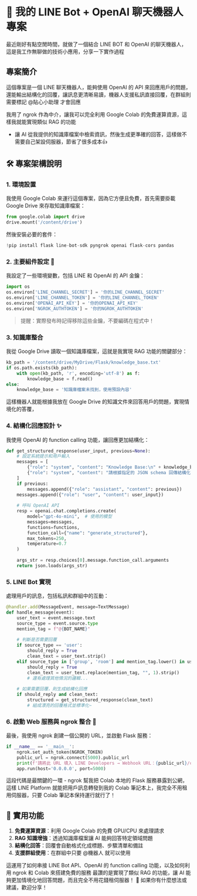 # 🤖 我的 LINE Bot + OpenAI 聊天機器人專案

最近剛好有點空閒時間，就做了一個結合 LINE BOT 和 OpenAI 的聊天機器人，這是我工作無聊做的技術小應用，分享一下實作過程

## 專案簡介

這個專案是一個 LINE 聊天機器人，能夠使用 OpenAI 的 API 來回應用戶的問題，還能輸出結構化的回覆，讓訊息更清晰易讀，機器人支援私訊直接回覆，在群組則需要標記 @貼心小助理 才會回應

我用了 ngrok 作為中介，讓我可以完全利用 Google Colab 的免費運算資源，這樣我就能實現類似 RAG 的功能 
- 讓 AI 從我提供的知識庫檔案中檢索資訊，然後生成更準確的回答，這樣做不需要自己架設伺服器，節省了很多成本👍

## 🛠️ 專案架構說明

### 1. 環境設置

我使用 Google Colab 來運行這個專案，因為它方便且免費，首先需要掛載 Google Drive 來存取知識庫檔案：

```python
from google.colab import drive
drive.mount('/content/drive')
```

然後安裝必要的套件：

```python
!pip install flask line-bot-sdk pyngrok openai flask-cors pandas
```

### 2. 主要組件設定 🔑

我設定了一些環境變數，包括 LINE 和 OpenAI 的 API 金鑰：

```python
import os
os.environ['LINE_CHANNEL_SECRET'] = '你的LINE_CHANNEL_SECRET'
os.environ['LINE_CHANNEL_TOKEN'] = '你的LINE_CHANNEL_TOKEN'
os.environ['OPENAI_API_KEY'] = '你的OPENAI_API_KEY'
os.environ['NGROK_AUTHTOKEN'] = '你的NGROK_AUTHTOKEN'
```

> 提醒：實際發布時記得移除這些金鑰，不要編碼在程式中！

### 3. 知識庫整合 

我從 Google Drive 讀取一個知識庫檔案，這就是我實現 RAG 功能的關鍵部分：

```python
kb_path = '/content/drive/MyDrive/Flask/knowledge_base.txt'
if os.path.exists(kb_path):
    with open(kb_path, 'r', encoding='utf-8') as f:
        knowledge_base = f.read()
else:
    knowledge_base = '知識庫檔案未找到，使用預設內容'
```

這樣機器人就能根據我放在 Google Drive 的知識文件來回答用戶的問題，實現情境化的答覆，

### 4. 結構化回應設計 ✨

我使用 OpenAI 的 function calling 功能，讓回應更加結構化：

```python
def get_structured_response(user_input, previous=None):
    # 設定系統提示和用戶輸入
    messages = [
        {"role": "system", "content": "Knowledge Base:\n" + knowledge_base},
        {"role": "system", "content": "請根據指定的 JSON schema 回傳結構化回應，且僅輸出 JSON，不要文字"}
    ]
    if previous:
        messages.append({"role": "assistant", "content": previous})
    messages.append({"role": "user", "content": user_input})
    
    # 呼叫 OpenAI API
    resp = openai.chat.completions.create(
        model="gpt-4o-mini",  # 使用的模型
        messages=messages,
        functions=functions,
        function_call={"name": "generate_structured"},
        max_tokens=250,
        temperature=0.7
    )
    
    args_str = resp.choices[0].message.function_call.arguments
    return json.loads(args_str)
```

### 5. LINE Bot 實現 

處理用戶的訊息，包括私訊和群組中的互動：

```python
@handler.add(MessageEvent, message=TextMessage)
def handle_message(event):
    user_text = event.message.text
    source_type = event.source.type
    mention_tag = f"@{BOT_NAME}"
    
    # 判斷是否需要回覆
    if source_type == 'user':
        should_reply = True
        clean_text = user_text.strip()
    elif source_type in ['group', 'room'] and mention_tag.lower() in user_text.lower():
        should_reply = True
        clean_text = user_text.replace(mention_tag, "", 1).strip()
        # 還有處理其他情況的邏輯...
    
    # 如果需要回覆，則生成結構化回應
    if should_reply and clean_text:
        structured = get_structured_response(clean_text)
        # 組成漂亮的回覆格式並標準化~

```

### 6. 啟動 Web 服務與 ngrok 整合 🚀

最後，我使用 ngrok 創建一個公開的 URL，並啟動 Flask 服務：

```python
if __name__ == '__main__':
    ngrok.set_auth_token(NGROK_TOKEN)
    public_url = ngrok.connect(5000).public_url
    print(f'請將此 URL 填入 LINE Developers → Webhook URL：{public_url}/callback')
    app.run(host='0.0.0.0', port=5000)
```

這段代碼是最關鍵的一環 - ngrok 幫我把 Colab 本地的 Flask 服務暴露到公網，這樣 LINE Platform 就能把用戶訊息轉發到我的 Colab 筆記本上，我完全不用租用伺服器，只要 Colab 筆記本保持運行就行了！

## 🌟 實用功能

1. **免費運算資源**：利用 Google Colab 的免費 GPU/CPU 來處理請求
2. **RAG 知識增強**：透過知識庫檔案讓 AI 能夠回答特定領域問題 
3. **結構化回答**：回覆會自動格式化成標題、步驟清單和備註
4. **支援群組使用**：在群組中只要 @機器人 就可以使用

這運用了如何串接 LINE Bot API、OpenAI 的 function calling 功能，以及如何利用 ngrok 和 Colab 來搭建免費的服務
最讚的是實現了類似 RAG 的功能，讓 AI 能夠更加情境化地回答問題，而且完全不用花錢租伺服器！ 💪
如果你有什麼想法或建議，歡迎分享！ 
